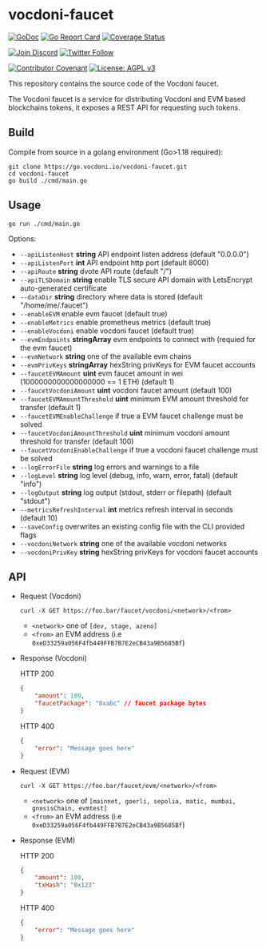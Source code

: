 # vocdoni-faucet

[![GoDoc](https://godoc.org/go.vocdoni.io/vocdoni-faucet?status.svg)](https://godoc.org/go.vocdoni.io/vocdoni-faucet)
[![Go Report Card](https://goreportcard.com/badge/go.vocdoni.io/vocdoni-faucet)](https://goreportcard.com/report/go.vocdoni.io/vocdoni-faucet)
[![Coverage Status](https://coveralls.io/repos/github/vocdoni/vocdoni-faucet/badge.svg?branch=master)](https://coveralls.io/github/vocdoni/vocdoni-faucet?branch=master)

[![Join Discord](https://img.shields.io/badge/discord-join%20chat-blue.svg)](https://discord.gg/4hKeArDaU2)
[![Twitter Follow](https://img.shields.io/twitter/follow/vocdoni.svg?style=social&label=Follow)](https://twitter.com/vocdoni)

[![Contributor Covenant](https://img.shields.io/badge/Contributor%20Covenant-v1.4%20adopted-ff69b4.svg)](code-of-conduct.md) [![License: AGPL v3](https://img.shields.io/badge/License-AGPL%20v3-blue.svg)](https://www.gnu.org/licenses/agpl-3.0)

This repository contains the source code of the Vocdoni faucet.

The Vocdoni faucet is a service for distributing Vocdoni and EVM based blockchains tokens, it exposes a REST API
for requesting such tokens.

## Build

Compile from source in a golang environment (Go>1.18 required):

```
git clone https://go.vocdoni.io/vocdoni-faucet.git
cd vocdoni-faucet
go build ./cmd/main.go
```

## Usage

`go run ./cmd/main.go`

Options:
- `--apiListenHost` **string**              API endpoint listen address (default "0.0.0.0")
- `--apiListenPort` **int**                 API endpoint http port (default 8000)
- `--apiRoute` **string**                   dvote API route (default "/")
- `--apiTLSDomain` **string**               enable TLS secure API domain with LetsEncrypt auto-generated certificate
- `--dataDir` **string**                    directory where data is stored (default "/home/me/.faucet")
- `--enableEVM`                             enable evm faucet (default true)
- `--enableMetrics`                         enable prometheus metrics (default true)
- `--enableVocdoni`                         enable vocdoni faucet (default true)
- `--evmEndpoints` **stringArray**          evm endpoints to connect with (requied for the evm faucet)
- `--evmNetwork` **string**                 one of the available evm chains
- `--evmPrivKeys` **stringArray**           hexString privKeys for EVM faucet accounts
- `--faucetEVMAmount` **uint**              evm faucet amount in wei (1000000000000000000 == 1 ETH) (default 1)
- `--faucetVocdoniAmount` **uint**          vocdoni faucet amount (default 100)
- `--faucetEVMAmountThreshold` **uint**     minimum EVM amount threshold for transfer (default 1)
- `--faucetEVMEnableChallenge`              if true a EVM faucet challenge must be solved
- `--faucetVocdoniAmountThreshold` **uint** minimum vocdoni amount threshold for transfer (default 100)
- `--faucetVocdoniEnableChallenge`          if true a vocdoni faucet challenge must be solved
- `--logErrorFile` **string**               log errors and warnings to a file
- `--logLevel` **string**                   log level (debug, info, warn, error, fatal) (default "info")
- `--logOutput` **string**                  log output (stdout, stderr or filepath) (default "stdout")
- `--metricsRefreshInterval` **int**        metrics refresh interval in seconds (default 10)
- `--saveConfig`                            overwrites an existing config file with the CLI provided flags
- `--vocdoniNetwork` **string**             one of the available vocdoni networks
- `--vocdoniPrivKey` **string**             hexString privKeys for vocdoni faucet accounts

## API

- Request (Vocdoni)

    `curl -X GET https://foo.bar/faucet/vocdoni/<network>/<from>`

    - `<network>` one of `[dev, stage, azeno]`
    - `<from>` an EVM address (i.e `0xeD33259a056F4fb449FFB7B7E2eCB43a9B5685Bf`)

- Response (Vocdoni)

    HTTP 200

    ```json
    {
        "amount": 100,
        "faucetPackage": "0xabc" // faucet package bytes
    }
    ```

    HTTP 400

    ```json
    {
        "error": "Message goes here"
    }
    ```

- Request (EVM)

    `curl -X GET https://foo.bar/faucet/evm/<network>/<from>`

    - `<network>` one of `[mainnet, goerli, sepolia, matic, mumbai, gnosisChain, evmtest]`
    - `<from>` an EVM address (i.e `0xeD33259a056F4fb449FFB7B7E2eCB43a9B5685Bf`)

- Response (EVM)

    HTTP 200

    ```json
    {
        "amount": 100,
        "txHash": "0x123"
    }
    ```

    HTTP 400

    ```json
    {
        "error": "Message goes here"
    }
    ```

